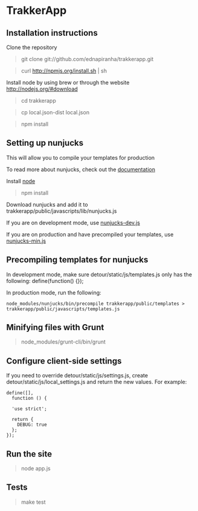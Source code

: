 # TrakkerApp

## Installation instructions

Clone the repository

> git clone git://github.com/ednapiranha/trakkerapp.git

> curl http://npmjs.org/install.sh | sh

Install node by using brew or through the website http://nodejs.org/#download

> cd trakkerapp

> cp local.json-dist local.json

> npm install

## Setting up nunjucks

This will allow you to compile your templates for production

To read more about nunjucks, check out the [documentation](http://nunjucks.jlongster.com)

Install [node](http://nodejs.org)

> npm install

Download nunjucks and add it to trakkerapp/public/javascripts/lib/nunjucks.js

If you are on development mode, use [nunjucks-dev.js](https://github.com/jlongster/nunjucks/blob/master/browser/nunjucks-dev.js)

If you are on production and have precompiled your templates, use [nunjucks-min.js](https://github.com/jlongster/nunjucks/blob/master/browser/nunjucks-min.js)

## Precompiling templates for nunjucks

In development mode, make sure detour/static/js/templates.js only has the following:
    define(function() {});

In production mode, run the following:

    node_modules/nunjucks/bin/precompile trakkerapp/public/templates > trakkerapp/public/javascripts/templates.js

## Minifying files with Grunt

> node_modules/grunt-cli/bin/grunt

## Configure client-side settings

If you need to override detour/static/js/settings.js, create detour/static/js/local_settings.js and return the new values. For example:

    define([],
      function () {

      'use strict';

      return {
        DEBUG: true
      };
    });

## Run the site

> node app.js

## Tests

> make test
